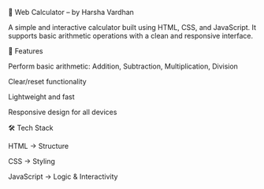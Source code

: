🧮 Web Calculator – by Harsha Vardhan

A simple and interactive calculator built using HTML, CSS, and JavaScript.
It supports basic arithmetic operations with a clean and responsive interface.

🚀 Features

Perform basic arithmetic: Addition, Subtraction, Multiplication, Division

Clear/reset functionality

Lightweight and fast

Responsive design for all devices

🛠️ Tech Stack

HTML → Structure

CSS → Styling

JavaScript → Logic & Interactivity
